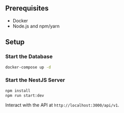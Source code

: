 ## Prerequisites

- Docker
- Node.js and npm/yarn

## Setup

### Start the Database

```bash
docker-compose up -d
```

### Start the NestJS Server

```bash
npm install
npm run start:dev
```

Interact with the API at `http://localhost:3000/api/v1`.
